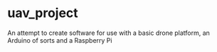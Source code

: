 uav_project
===========

An attempt to create software for use with a basic drone platform, an Arduino of sorts and a Raspberry Pi
